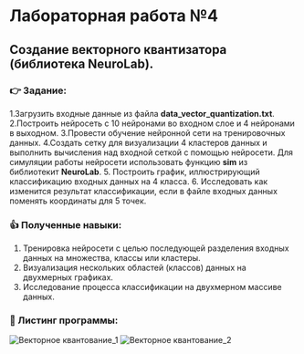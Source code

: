 # Лабораторная работа №4
## Создание векторного квантизатора (библиотека NeuroLab).
### :point_right: Задание:
1.Загрузить входные данные из файла **data_vector_quantization.txt**.
2.Построить нейросеть с 10 нейронами во входном слое и 4 нейронами в выходном.
3.Провести обучение нейронной сети на тренировочных данных.
4.Создать сетку для визуализации 4 кластеров данных и выполнить вычисления над входной сеткой с помощью нейросети. 
  Для симуляции работы нейросети использовать функцию **sim** из библиотекит **NeuroLab**.
5. Построить график, иллюстрирующий классификацию входных данных на 4 класса.
6. Исследовать как изменится результат классификации, если в файле входных данных поменять координаты для 5 точек. 

### :thumbsup: Полученные навыки:
1. Тренировка нейросети с целью последующей разделения входных данных на множества, классы или кластеры.
2. Визуализация нескольких областей (классов) данных на двухмерных графиках.
3. Исследование процесса классификации на двухмерном массиве данных.
### :bookmark_tabs: Листинг программы:
![Векторное квантование_1](https://github.com/user-attachments/assets/b78a6304-6ed9-42a9-ad4c-1d01e3bfe0af)
![Векторное квантование_2](https://github.com/user-attachments/assets/d06ba234-d367-4e0e-a2d3-d8e4043d6bbe)
